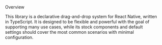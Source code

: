 Overview

This library is a declarative drag-and-drop system for React Native, written in TypeScript. It is designed to be flexible and powerful with the goal of supporting many use cases, while its stock components and default settings should cover the most common scenarios with minimal configuration.
